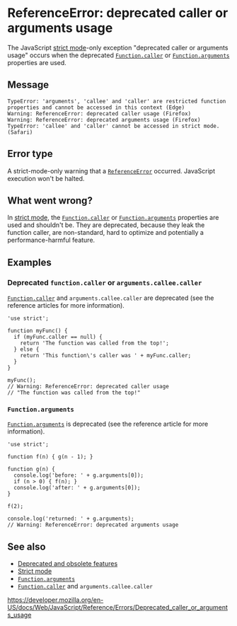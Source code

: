 # ReferenceError: deprecated caller or arguments usage

The JavaScript [strict mode](../strict_mode)-only exception "deprecated caller or arguments usage" occurs when the deprecated [`Function.caller`](../global_objects/function/caller) or [`Function.arguments`](../global_objects/function/arguments) properties are used.

## Message

    TypeError: 'arguments', 'callee' and 'caller' are restricted function properties and cannot be accessed in this context (Edge)
    Warning: ReferenceError: deprecated caller usage (Firefox)
    Warning: ReferenceError: deprecated arguments usage (Firefox)
    TypeError: 'callee' and 'caller' cannot be accessed in strict mode. (Safari)

## Error type

A strict-mode-only warning that a [`ReferenceError`](../global_objects/referenceerror) occurred. JavaScript execution won't be halted.

## What went wrong?

In [strict mode](../strict_mode), the [`Function.caller`](../global_objects/function/caller) or [`Function.arguments`](../global_objects/function/arguments) properties are used and shouldn't be. They are deprecated, because they leak the function caller, are non-standard, hard to optimize and potentially a performance-harmful feature.

## Examples

### Deprecated `function.caller` or `arguments.callee.caller`

[`Function.caller`](../global_objects/function/caller) and `arguments.callee.caller` are deprecated (see the reference articles for more information).

    'use strict';

    function myFunc() {
      if (myFunc.caller == null) {
        return 'The function was called from the top!';
      } else {
        return 'This function\'s caller was ' + myFunc.caller;
      }
    }

    myFunc();
    // Warning: ReferenceError: deprecated caller usage
    // "The function was called from the top!"

### `Function.arguments`

[`Function.arguments`](../global_objects/function/arguments) is deprecated (see the reference article for more information).

    'use strict';

    function f(n) { g(n - 1); }

    function g(n) {
      console.log('before: ' + g.arguments[0]);
      if (n > 0) { f(n); }
      console.log('after: ' + g.arguments[0]);
    }

    f(2);

    console.log('returned: ' + g.arguments);
    // Warning: ReferenceError: deprecated arguments usage

## See also

-   [Deprecated and obsolete features](https://developer.mozilla.org/en-US/docs/Web/JavaScript/Reference/Deprecated_and_obsolete_features)
-   [Strict mode](../strict_mode)
-   [`Function.arguments`](../global_objects/function/arguments)
-   [`Function.caller`](../global_objects/function/caller) and `arguments.callee.caller`

<a href="https://developer.mozilla.org/en-US/docs/Web/JavaScript/Reference/Errors/Deprecated_caller_or_arguments_usage" class="_attribution-link">https://developer.mozilla.org/en-US/docs/Web/JavaScript/Reference/Errors/Deprecated_caller_or_arguments_usage</a>
